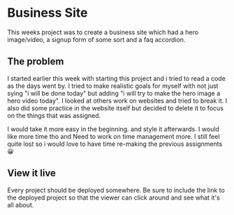 # Business Site

This weeks project was to create a business site which had a hero image/video, a signup form of some sort and a faq accordion. 

## The problem



I started earlier this week with starting this project and i tried to read a code as the days went by. I tried to make realistic goals for myself with not just sying "i will be done today" but adding "i will try to make the hero image a hero video today". I looked at others work on websites and tried to break it. I also did some practice in the website itself but decided to delete it to focus on the things that was assigned. 

I would take it more easy in the beginning. and style it afterwards. I would like more time tho and Need to work on time management more. I still feel quite lost so i would love to have time re-making the previous assignments 😀



## View it live
Every project should be deployed somewhere. Be sure to include the link to the deployed project so that the viewer can click around and see what it's all about.
